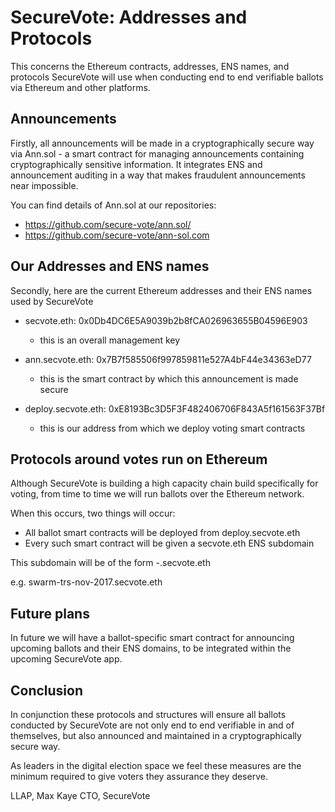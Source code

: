 # SecureVote: Addresses and Protocols

This concerns the Ethereum contracts, addresses, ENS names, and protocols SecureVote will use when conducting end to end verifiable ballots via Ethereum and other platforms.


## Announcements

Firstly, all announcements will be made in a cryptographically secure way via Ann.sol - a smart contract for managing announcements containing cryptographically sensitive information. It integrates ENS and announcement auditing in a way that makes fraudulent announcements near impossible.

You can find details of Ann.sol at our repositories:
* https://github.com/secure-vote/ann.sol/
* https://github.com/secure-vote/ann-sol.com


## Our Addresses and ENS names

Secondly, here are the current Ethereum addresses and their ENS names used by SecureVote

* secvote.eth: 0x0Db4DC6E5A9039b2b8fCA026963655B04596E903
  * this is an overall management key

* ann.secvote.eth: 0x7B7f585506f997859811e527A4bF44e34363eD77
  * this is the smart contract by which this announcement is made secure

* deploy.secvote.eth: 0xE8193Bc3D5F3F482406706F843A5f161563F37Bf
  * this is our address from which we deploy voting smart contracts


## Protocols around votes run on Ethereum

Although SecureVote is building a high capacity chain build specifically for voting, from time to time we will run ballots over the Ethereum network.

When this occurs, two things will occur:

* All ballot smart contracts will be deployed from deploy.secvote.eth
* Every such smart contract will be given a secvote.eth ENS subdomain

This subdomain will be of the form <short-description>-<date>.secvote.eth

e.g. swarm-trs-nov-2017.secvote.eth


## Future plans

In future we will have a ballot-specific smart contract for announcing upcoming ballots and their ENS domains, to be integrated within the upcoming SecureVote app.


## Conclusion

In conjunction these protocols and structures will ensure all ballots conducted by SecureVote are not only end to end verifiable in and of themselves, but also announced and maintained in a cryptographically secure way.

As leaders in the digital election space we feel these measures are the minimum required to give voters they assurance they deserve.


LLAP,
Max Kaye
CTO, SecureVote
